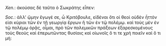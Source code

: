 

*Xen.*: ἀκούσας δὲ ταῦτα ὁ Σωκράτης εἶπεν:



*Soc.*: ἀλλ' ᾤμην ἔγωγέ σε, ὦ Κριτόβουλε, εἰδέναι ὅτι οἱ θεοὶ οὐδὲν ἧττόν εἰσι κύριοι τῶν ἐν τῇ γεωργίᾳ ἔργων ἢ τῶν ἐν τῷ πολέμῳ. καὶ τοὺς μὲν ἐν τῷ πολέμῳ ὁρᾷς, οἶμαι, πρὸ τῶν πολεμικῶν πράξεων ἐξαρεσκομένους τοὺς θεοὺς καὶ ἐπερωτῶντας θυσίαις καὶ οἰωνοῖς ὅ τι τε χρὴ ποιεῖν καὶ ὅ τι μή: